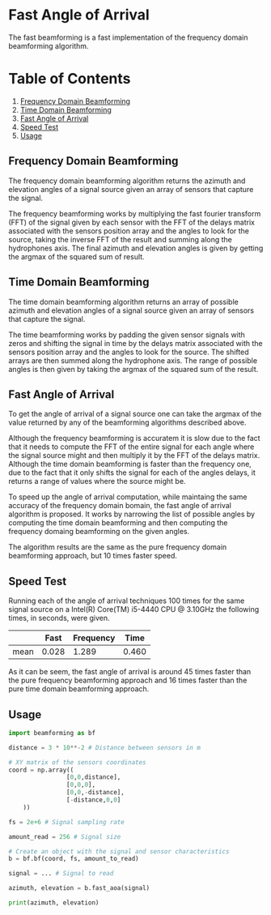 # Fast Angle of Arrival

The fast beamforming is a fast implementation of the frequency domain beamforming algorithm.

# Table of Contents
1. [Frequency Domain Beamforming](#Frequency-Domain-Beamforming)
2. [Time Domain Beamforming](#Time-Domain-Beamforming)
3. [Fast Angle of Arrival](#Fast-Angle-of-Arrival)
4. [Speed Test](#Speed-Test)
5. [Usage](#Usage)

## Frequency Domain Beamforming

The frequency domain beamforming algorithm returns the azimuth and elevation angles of a signal source given an array of sensors that capture the signal.

The frequency beamforming works by multiplying the fast fourier transform (FFT) of the signal given by each sensor with the FFT of the delays matrix associated with the sensors position array and the angles to look for the source, taking the inverse FFT of the result and summing along the hydrophones axis. The final azimuth and elevation angles is given by getting the argmax of the squared sum of result.


## Time Domain Beamforming

The time domain beamforming algorithm returns an array of possible azimuth and elevation angles of a signal source given an array of sensors that capture the signal.

The time beamforming works by padding the given sensor signals with zeros and shifting the signal in time by the delays matrix associated with the sensors position array and the angles to look for the source. The shifted arrays are then summed along the hydrophone axis. The range of possible angles is then given by taking the argmax of the squared sum of the result.


## Fast Angle of Arrival

To get the angle of arrival of a signal source one can take the argmax of the value returned by any of the beamforming algorithms described above.

Although the frequency beamforming is accuratem it is slow due to the fact that it needs to compute the FFT of the entire signal for each angle
where the signal source might and then multiply it by the FFT of the delays matrix. Although the time domain beamforming is faster than the
frequency one, due to the fact that it only shifts the signal for each of the angles delays, it returns a range of values where the source might be.

To speed up the angle of arrival computation, while maintaing the same accuracy of the frequency domain bomain, the fast angle of arrival algorithm is
proposed. It works by narrowing the list of possible angles by computing the time domain beamforming and then computing the frequency domaing beamforming
on the given angles.

The algorithm results are the same as the pure frequency domain beamforming approach, but 10 times faster speed.


## Speed Test

Running each of the angle of arrival techniques 100 times for the same signal source on a
Intel(R) Core(TM) i5-4440 CPU @ 3.10GHz the following times, in seconds, were given.

|      | Fast  | Frequency | Time  |
|------|-------|-----------|-------|
| mean | 0.028 |   1.289   | 0.460 |

As it can be seem, the fast angle of arrival is around 45 times faster than the pure frequency beamforming approach and 16 times faster than the
pure time domain beamforming approach.

## Usage

```python
import beamforming as bf

distance = 3 * 10**-2 # Distance between sensors in m

# XY matrix of the sensors coordinates
coord = np.array((
                [0,0,distance],
                [0,0,0],
                [0,0,-distance],
                [-distance,0,0]
    ))

fs = 2e+6 # Signal sampling rate

amount_read = 256 # Signal size

# Create an object with the signal and sensor characteristics
b = bf.bf(coord, fs, amount_to_read)

signal = ... # Signal to read

azimuth, elevation = b.fast_aoa(signal)

print(azimuth, elevation)
```